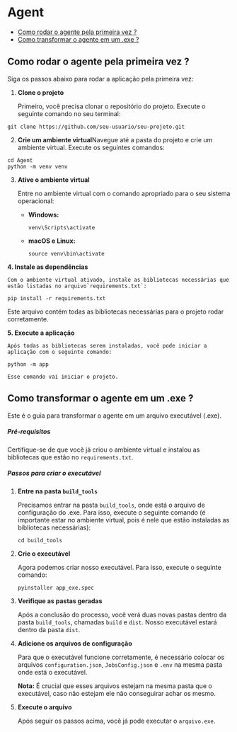 # Agent

- [Como rodar o agente pela primeira vez ?](#como-rodar-pela-primeira-vez-essa-aplicação-)
- [Como transformar o agente em um .exe ?](#como-transformar-o-agente-em-um-.exe-)


## Como rodar o agente pela primeira vez ?

Siga os passos abaixo para rodar a aplicação pela primeira vez:

1. **Clone o projeto**

    Primeiro, você precisa clonar o repositório do projeto. Execute o seguinte comando no seu terminal:

```
git clone https://github.com/seu-usuario/seu-projeto.git
```

2. **Crie um ambiente virtual**Navegue até a pasta do projeto e crie um ambiente virtual. Execute os seguintes comandos:

```
cd Agent
python -m venv venv
```

3. **Ative o ambiente virtual**

   Entre no ambiente virtual com o comando apropriado para o seu sistema operacional:

   - **Windows:**

     ```
     venv\Scripts\activate
     ```
   - **macOS e Linux:**

     ```
     source venv\bin\activate
     ```

**4. Instale as dependências**

    Com o ambiente virtual ativado, instale as bibliotecas necessárias que estão listadas no arquivo`requirements.txt`:

```
pip install -r requirements.txt
```

Este arquivo contém todas as bibliotecas necessárias para o projeto rodar corretamente.

**5. Execute a aplicação**

    Após todas as bibliotecas serem instaladas, você pode iniciar a aplicação com o seguinte comando:

```
python -m app
```

    Esse comando vai iniciar o projeto.




## Como transformar o agente em um .exe ?

Este é o guia para transformar o agente em um arquivo executável (.exe).

##### Pré-requisitos

Certifique-se de que você já criou o ambiente virtual e instalou as bibliotecas que estão no `requirements.txt`.

##### Passos para criar o executável

1. **Entre na pasta `build_tools`**

   Precisamos entrar na pasta `build_tools`, onde está o arquivo de configuração do .exe. Para isso, execute o seguinte comando (é importante estar no ambiente virtual, pois é nele que estão instaladas as bibliotecas necessárias):

   ```
   cd build_tools
   ```
2. **Crie o executável**

   Agora podemos criar nosso executável. Para isso, execute o seguinte comando:

   ```
   pyinstaller app_exe.spec
   ```
3. **Verifique as pastas geradas**

   Após a conclusão do processo, você verá duas novas pastas dentro da pasta `build_tools`, chamadas `build` e `dist`. Nosso executável estará dentro da pasta `dist`.
4. **Adicione os arquivos de configuração**

   Para que o executável funcione corretamente, é necessário colocar os arquivos `configuration.json`, `JobsConfig.json` e `.env` na mesma pasta onde está o executável.

   **Nota:** É crucial que esses arquivos estejam na mesma pasta que o executável, caso não estejam ele não conseguirar achar os mesmo.
5. **Execute o arquivo**

   Após seguir os passos acima, você já pode executar o `arquivo.exe`.
